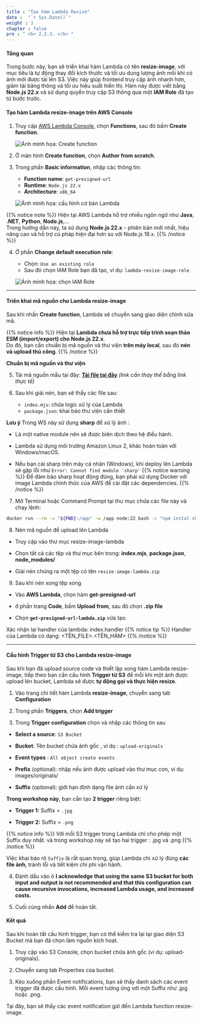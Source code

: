 ```yaml
---
title : "Tạo hàm Lambda Resize"
date :  "`r Sys.Date()`" 
weight : 3
chapter : false
pre : " <b> 2.2.3. </b> "
---
```



#### Tổng quan

Trong bước này, bạn sẽ triển khai hàm Lambda có tên **resize-image**, với mục tiêu là tự động thay đổi kích thước và tối ưu dung lượng ảnh mỗi khi có ảnh mới được tải lên S3. Việc này giúp frontend truy cập ảnh nhanh hơn, giảm tải băng thông và tối ưu hiệu suất hiển thị.
Hàm này được viết bằng **Node.js 22.x** và sử dụng quyền truy cập S3 thông qua một **IAM Role** đã tạo từ bước trước.

#### Tạo hàm Lambda resize-image trên AWS Console

1. Truy cập [AWS Lambda Console](https://console.aws.amazon.com/lambda/home), chọn **Functions**, sau đó bấm **Create function**.

   ![Ảnh minh họa: Create function](images/lambda-create-button.png)

2. Ở màn hình **Create function**, chọn **Author from scratch**.

3. Trong phần **Basic information**, nhập các thông tin:

   - **Function name**: `get-presigned-url`
   - **Runtime**: `Node.js 22.x`
   - **Architecture**: `x86_64`

   ![Ảnh minh họa: cấu hình cơ bản Lambda](images/lambda-basic-info.png)

{{% notice note %}}
Hiện tại AWS Lambda hỗ trợ nhiều ngôn ngữ như **Java**, **.NET**, **Python**, **Node.js**,...  
Trong hướng dẫn này, ta sử dụng **Node.js 22.x** – phiên bản mới nhất, hiệu năng cao và hỗ trợ cú pháp hiện đại hơn so với Node.js 18.x.
{{% /notice %}}

4. Ở phần **Change default execution role**:

   - Chọn: `Use an existing role`
   - Sau đó chọn IAM Role bạn đã tạo, ví dụ: `lambda-resize-image-role`

   ![Ảnh minh họa: chọn IAM Role](images/lambda-select-role.png)

---

#### Triển khai mã nguồn cho Lambda resize-image

Sau khi nhấn **Create function**, Lambda sẽ chuyển sang giao diện chỉnh sửa mã.

{{% notice info %}}
Hiện tại **Lambda chưa hỗ trợ trực tiếp trình soạn thảo ESM (import/export) cho Node.js 22.x**.  
Do đó, bạn cần chuẩn bị mã nguồn và thư viện **trên máy local**, sau đó **nén và upload thủ công**.
{{% /notice %}}

**Chuẩn bị mã nguồn và thư viện**

5. Tải mã nguồn mẫu tại đây: **[Tải file tại đây](#)** *(link cần thay thế bằng link thực tế)*

6. Sau khi giải nén, bạn sẽ thấy các file sau:

   - `index.mjs`: chứa logic xử lý của Lambda
   - `package.json`: khai báo thư viện cần thiết

**Lưu ý**
Trong WS này sử dụng **sharp** để xử lý ảnh :
- Là một native module nên sẽ được biên dịch theo hệ điều hành.

- Lambda sử dụng môi trường Amazon Linux 2, khác hoàn toàn với Windows/macOS.

- Nếu bạn cài sharp trên máy cá nhân (Windows), khi deploy lên Lambda sẽ gặp lỗi như ``Error: Cannot find module 'sharp'``
{{% notice warning %}}
Để đảm bảo sharp hoạt động đúng, bạn phải sử dụng Docker với image Lambda chính thức của AWS để cài đặt các dependencies.
{{% /notice %}}

7. Mở Terminal hoặc Command Prompt tại thư mục chứa các file này và chạy lệnh:

```bash
docker run --rm -v "${PWD}:/app" -w /app node:22 bash -c "npm instal sharp"
```

8. Nén mã nguồn để upload lên Lambda
- Truy cập vào thư mục resize-image-lambda

- Chọn tất cả các tệp và thư mục bên trong: **index.mjs**,  **package.json**, **node_modules/**


- Giải nén chúng ra một tệp có tên `resize-image-lambda.zip`

9. Sau khi nén xong tệp xong

- Vào **AWS Lambda**,  chọn hàm **get-presigned-url**

- ở phần trang **Code**, bấm **Upload from**, sau đó chọn **.zip file**

- Chọn **`get-presigned-url-lambda.zip`** vừa tạo.

Xác nhận lại handler của lambda: index.handler 
{{% notice tip %}}
Handler của Lambda có dạng: <TÊN_FILE>.<TÊN_HÀM>
{{% /notice %}}

---

#### Cấu hình Trigger từ S3 cho Lambda resize-image

Sau khi bạn đã upload source code và thiết lập xong hàm Lambda resize-image, tiếp theo bạn cần cấu hình **Trigger từ S3** để mỗi khi một ảnh được upload lên bucket, Lambda sẽ được **tự động gọi và thực hiện resize.**

1. Vào trang chi tiết hàm Lambda **resize-image**, chuyển sang tab **Configuration**

2. Trong phần **Triggers**, chọn **Add trigger**

3. Trong **Trigger configuration** chọn và nhập các thông tin sau

- **Select a source**:  `S3 Bucket`

- **Bucket**: Tên bucket chứa ảnh gốc , ví dụ : `upload-originals`

- **Event types** : `All object create events`

- **Prefix** (optional): nhập nếu ảnh được upload vào thư mục con, ví dụ: images/originals/

- **Suffix** (optional): giới hạn định dạng file ảnh cần xử lý

**Trong workshop này**, bạn cần tạo **2 trigger** riêng biệt:

- **Trigger 1:** Suffix = `.jpg`

- **Trigger 2:** Suffix = `.png`

{{% notice info %}}
Với mỗi S3 trigger trong Lambda chỉ cho phép một Suffix duy nhất. và trong workshop này sẽ tạo hai trigger : .jpg và .png
{{% /notice %}}

Việc khai báo rõ `Suffix` là rất quan trọng, giúp Lambda chỉ xử lý đúng **các file ảnh**, tránh lỗi và tiết kiệm chi phí vận hành.

4. Đánh dấu vào ô  **I acknowledge that using the same S3 bucket for both input and output is not recommended and that this configuration can cause recursive invocations, increased Lambda usage, and increased costs.**

5. Cuối cùng nhấn **Add** để hoàn tất.


#### Kết quả

Sau khi hoàn tất cấu hình trigger, bạn có thể kiểm tra lại tại giao diện S3 Bucket mà bạn đã chọn làm nguồn kích hoạt.

1. Truy cập vào S3 Console, chọn bucket chứa ảnh gốc (ví dụ: upload-originals).

2. Chuyển sang tab Properties của bucket.

3. Kéo xuống phần Event notifications, bạn sẽ thấy danh sách các event trigger đã được cấu hình. Mỗi event tương ứng với một Suffix như .jpg hoặc .png.

Tại đây, bạn sẽ thấy các event notification gửi đến Lambda function resize-image.
